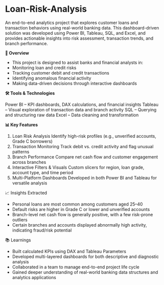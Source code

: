 # Loan-Risk-Analysis

An end-to-end analytics project that explores customer loans and transaction behaviors using real-world banking data. This dashboard-driven solution was developed using Power BI, Tableau, SQL, and Excel, and provides actionable insights into risk assessment, transaction trends, and branch performance.

**📌 Overview**
- This project is designed to assist banks and financial analysts in:
- Monitoring loan and credit risks
- Tracking customer debit and credit transactions
- Identifying anomalous financial activity
- Making data-driven decisions through interactive dashboards

**🛠️ Tools & Technologies**

Power BI – KPI dashboards, DAX calculations, and financial insights
Tableau – Visual exploration of transaction data and branch activity
SQL – Querying and structuring raw data
Excel – Data cleaning and transformation

**📊 Key Features**
1. Loan Risk Analysis
Identify high-risk profiles (e.g., unverified accounts, Grade C borrowers)
2. Transaction Monitoring
Track debit vs. credit activity and flag unusual patterns
3. Branch Performance
Compare net cash flow and customer engagement across branches
4. Interactive Filters & Visuals
Custom slicers for region, loan grade, account type, and time period
5. Multi-Platform Dashboards
Developed in both Power BI and Tableau for versatile analysis

📈 Insights Extracted
- Personal loans are most common among customers aged 25–40
- Default risks are higher in Grade C or lower and unverified accounts
- Branch-level net cash flow is generally positive, with a few risk-prone outliers
- Certain branches and accounts displayed abnormally high activity, indicating fraud/risk potential

📚 Learnings
- Built calculated KPIs using DAX and Tableau Parameters
- Developed multi-layered dashboards for both descriptive and diagnostic analysis
- Collaborated in a team to manage end-to-end project life cycle
- Gained deeper understanding of real-world banking data structures and analytics applications
